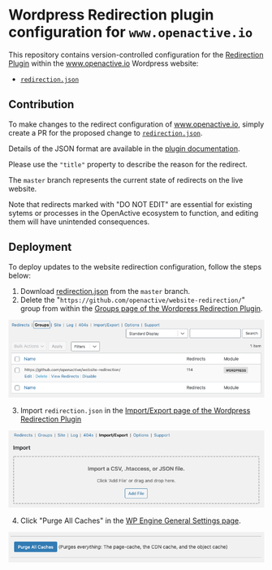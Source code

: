# Wordpress Redirection plugin configuration for `www.openactive.io`
This repository contains version-controlled configuration for the [Redirection Plugin](https://redirection.me/) within the www.openactive.io Wordpress website:

- [`redirection.json`](/redirection.json)

## Contribution

To make changes to the redirect configuration of www.openactive.io, simply create a PR for the proposed change to [`redirection.json`](/redirection.json).

Details of the JSON format are available in the [plugin documentation](https://redirection.me/developer/json-export/).

Please use the `"title"` property to describe the reason for the redirect.

The `master` branch represents the current state of redirects on the live website.

Note that redirects marked with "DO NOT EDIT" are essential for existing sytems or processes in the OpenActive ecosystem to function, and editing them will have unintended consequences.

## Deployment

To deploy updates to the website redirection configuration, follow the steps below:

1. Download [redirection.json](/redirection.json) from the `master` branch.
2. Delete the "`https://github.com/openactive/website-redirection/`" group from within the [Groups page of the Wordpress Redirection Plugin](https://www.openactive.io/wp-admin/tools.php?page=redirection.php&sub=groups).

![Delete existing redirections](guide-images/delete-group.png)

3. Import `redirection.json` in the [Import/Export page of the Wordpress Redirection Plugin](https://www.openactive.io/wp-admin/tools.php?page=redirection.php&sub=io)

![Import redirections from GitHub](guide-images/import.png)

4. Click "Purge All Caches" in the [WP Engine General Settings page](https://www.openactive.io/wp-admin/admin.php?page=wpengine-common).

![Clear Cache](guide-images/clear-cache.png)
